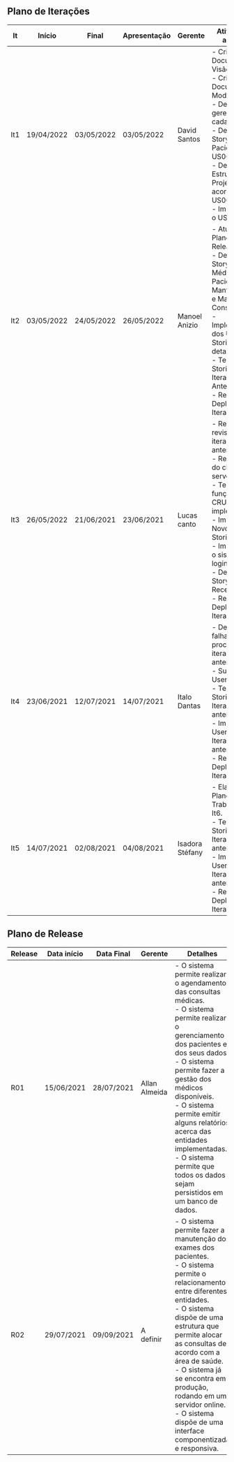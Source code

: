 ## Plano de Iterações

| It  | Início     | Final      | Apresentação | Gerente         | Atividades e artefatos                                                                                                                                                                                                                                      |
| --- | ---------- | ---------- | ------------ | --------------- | ----------------------------------------------------------------------------------------------------------------------------------------------------------------------------------------------------------------------------------------------------------- |
| It1 | 19/04/2022 | 03/05/2022 | 03/05/2022   | David Santos   | - Criar Documento de Visão.<br/>- Criar Documento de Modelos.<br>- Definir gerente de cada Iteração.<br/>- Detalhar User Story Manter Paciente - US00.<br/>- Definir Estrutura do Projeto de acordo com o US00.<br>- Implementar o US00.                    |
| It2 | 03/05/2022 | 24/05/2022 | 26/05/2022   | Manoel Anizio   | - Atualizar o Plano de Release.<br/>- Detalhar User Story Manter Médico, Manter Paciente, Manter Exame e Manter Consulta.<br>-Implementação dos User Stories detalhados.<br>- Testar User Stories da Iteração Anterior.<br>- Realizar o Deploy da Iteração. |
| It3 | 26/05/2022 | 21/06/2021 | 23/06/2021   | Lucas canto  | - Realizar revisão das iterações anteriores.<br>- Refatoração do client e do server.<br>- Teste de função dos CRUDS implementados.<br>- Implementar Novos User Stories.<br>- Implementar o sistema de login.<br>- Detalhar User Story Recepcionist.<br>- Realizar o Deploy da Iteração.                                           |
| It4 | 23/06/2021 | 12/07/2021 | 14/07/2021   | Italo Dantas    | - Detalhar falhas de processo das iterações anteriores.<br>- Sugerir novos User Stories.<br>- Testar User Stories da Iteracão anterior.<br>- Implementar User Stories da Iteração anterior.<br>- Realizar o Deploy da Iteração.                             |
| It5 | 14/07/2021 | 02/08/2021 | 04/08/2021   | Isadora Stéfany | - Elaborar Plano de Trabalho para a It6.<br>- Testar User Stories da Iteração anterior.<br>- Implementar User Stories da Iteração anterior.<br>- Realizar Deploy da Iteração.                                                                               |


## Plano de Release

| Release | Data início | Data Final | Gerente       | Detalhes                                                                                                                                                                                                                                                                                                                                                                                 |
| ------- | ----------- | ---------- | ------------- | ---------------------------------------------------------------------------------------------------------------------------------------------------------------------------------------------------------------------------------------------------------------------------------------------------------------------------------------------------------------------------------------- |
| R01     | 15/06/2021  | 28/07/2021 | Allan Almeida | - O sistema permite realizar o agendamento das consultas médicas.<br>- O sistema permite realizar o gerenciamento dos pacientes e dos seus dados.<br>- O sistema permite fazer a gestão dos médicos disponíveis.<br>- O sistema permite emitir alguns relatórios acerca das entidades implementadas.<br>- O sistema permite que todos os dados sejam persistidos em um banco de dados.   |
| R02     | 29/07/2021  | 09/09/2021 | A definir     | - O sistema permite fazer a manutenção dos exames dos pacientes.<br>- O sistema permite o relacionamento entre diferentes entidades.<br>- O sistema dispõe de uma estrutura que permite alocar as consultas de acordo com a área de saúde.<br>- O sistema já se encontra em produção, rodando em um servidor online.<br>- O sistema dispõe de uma interface componentizada e responsiva. |
